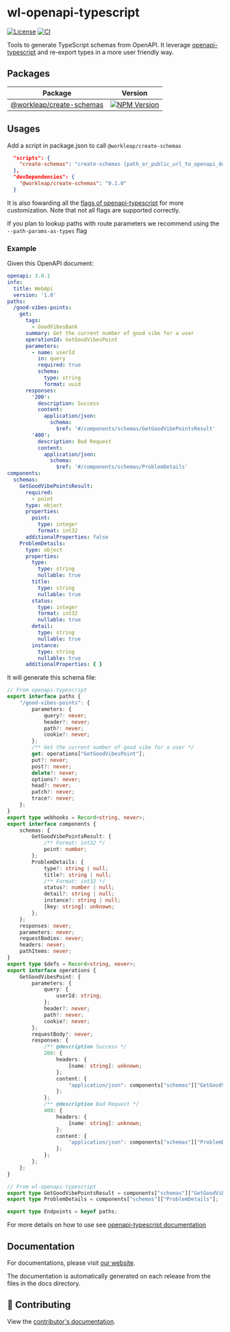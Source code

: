 # wl-openapi-typescript

[![License](https://img.shields.io/badge/License-Apache_2.0-blue.svg)](./LICENSE)
[![CI](https://github.com/workleap/wl-openapi-typescript/actions/workflows/ci.yml/badge.svg)](https://github.com/workleap/wl-openapi-typescript/actions/workflows/ci.yml)

Tools to generate TypeScript schemas from OpenAPI. It leverage [openapi-typescript](https://github.com/drwpow/openapi-typescript) and re-export types in a more user friendly way.

## Packages

| Package                 | Version                                                                                                                                     |
|-------------------------| ---------------------------------------------------------------------------------------------------------------------------------------------|
| [@workleap/create-schemas](https://www.npmjs.org/package/@workleap/create-schemas)| [![NPM Version](http://img.shields.io/npm/v/@workleap/create-schemas.svg?style=flat)](https://www.npmjs.org/package/@workleap/create-schemas) |



## Usages

Add a script in package.json to call `@workleap/create-schemas`

```json
  "scripts": {
    "create-schemas": "create-schemas [path_or_public_url_to_openapi_document] -o [output_path] [optional_addition_flags]"
  },
  "devDependencies": {
    "@workleap/create-schemas": "0.1.0"
  }
```

It is also fowarding all the [flags of openapi-typescript](https://openapi-ts.pages.dev/cli#flags) for more customization. Note that not all flags are supported correctly.

If you plan to lookup paths with route parameters we recommend using the `--path-params-as-types` flag

### Example

Given this OpenAPI document:

```yaml
openapi: 3.0.1
info:
  title: WebApi
  version: '1.0'
paths:
  /good-vibes-points:
    get:
      tags:
        - GoodVibesBank
      summary: Get the current number of good vibe for a user
      operationId: GetGoodVibesPoint
      parameters:
        - name: userId
          in: query
          required: true
          schema:
            type: string
            format: uuid
      responses:
        '200':
          description: Success
          content:
            application/json:
              schema:
                $ref: '#/components/schemas/GetGoodVibePointsResult'
        '400':
          description: Bad Request
          content:
            application/json:
              schema:
                $ref: '#/components/schemas/ProblemDetails'
components:
  schemas:
    GetGoodVibePointsResult:
      required:
        - point
      type: object
      properties:
        point:
          type: integer
          format: int32
      additionalProperties: false
    ProblemDetails:
      type: object
      properties:
        type:
          type: string
          nullable: true
        title:
          type: string
          nullable: true
        status:
          type: integer
          format: int32
          nullable: true
        detail:
          type: string
          nullable: true
        instance:
          type: string
          nullable: true
      additionalProperties: { }
```

It will generate this schema file:

```ts
// From openapi-typescript
export interface paths {
    "/good-vibes-points": {
        parameters: {
            query?: never;
            header?: never;
            path?: never;
            cookie?: never;
        };
        /** Get the current number of good vibe for a user */
        get: operations["GetGoodVibesPoint"];
        put?: never;
        post?: never;
        delete?: never;
        options?: never;
        head?: never;
        patch?: never;
        trace?: never;
    };
}
export type webhooks = Record<string, never>;
export interface components {
    schemas: {
        GetGoodVibePointsResult: {
            /** Format: int32 */
            point: number;
        };
        ProblemDetails: {
            type?: string | null;
            title?: string | null;
            /** Format: int32 */
            status?: number | null;
            detail?: string | null;
            instance?: string | null;
            [key: string]: unknown;
        };
    };
    responses: never;
    parameters: never;
    requestBodies: never;
    headers: never;
    pathItems: never;
}
export type $defs = Record<string, never>;
export interface operations {
    GetGoodVibesPoint: {
        parameters: {
            query: {
                userId: string;
            };
            header?: never;
            path?: never;
            cookie?: never;
        };
        requestBody?: never;
        responses: {
            /** @description Success */
            200: {
                headers: {
                    [name: string]: unknown;
                };
                content: {
                    "application/json": components["schemas"]["GetGoodVibePointsResult"];
                };
            };
            /** @description Bad Request */
            400: {
                headers: {
                    [name: string]: unknown;
                };
                content: {
                    "application/json": components["schemas"]["ProblemDetails"];
                };
            };
        };
    };
}

// From wl-openapi-typescript
export type GetGoodVibePointsResult = components["schemas"]["GetGoodVibePointsResult"];
export type ProblemDetails = components["schemas"]["ProblemDetails"];

export type Endpoints = keyof paths;
```

For more details on how to use see [openapi-typescript documentation](https://openapi-ts.pages.dev/introduction)

## Documentation

For documentations, please visit [our website](https://workleap.github.io/wl-openapi-typescript/).

The documentation is automatically generated on each release from the files in the docs directory.


## 🤝 Contributing

View the [contributor's documentation](./CONTRIBUTING.md).
